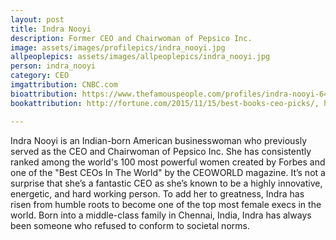 ```yaml
---
layout: post
title: Indra Nooyi
description: Former CEO and Chairwoman of Pepsico Inc.
image: assets/images/profilepics/indra_nooyi.jpg
allpeoplepics: assets/images/allpeoplepics/indra_nooyi.jpg
person: indra_nooyi
category: CEO
imgattribution: CNBC.com
bioattribution: https://www.thefamouspeople.com/profiles/indra-nooyi-6440.php
bookattribution: http://fortune.com/2015/11/15/best-books-ceo-picks/, https://twitter.com/IndraNooyi/status/680847851631542272

---
```


Indra Nooyi is an Indian-born American businesswoman who previously served as the CEO and Chairwoman of Pepsico Inc. She has consistently ranked among the world's 100 most powerful women created by Forbes and one of the "Best CEOs In The World" by the CEOWORLD magazine. It’s not a surprise that she’s a fantastic CEO as she’s known to be a highly innovative, energetic, and hard working person. To add her to greatness, Indra has risen from humble roots to become one of the top most female execs in the world. Born into a middle-class family in Chennai, India, Indra has always been someone who refused to conform to societal norms.